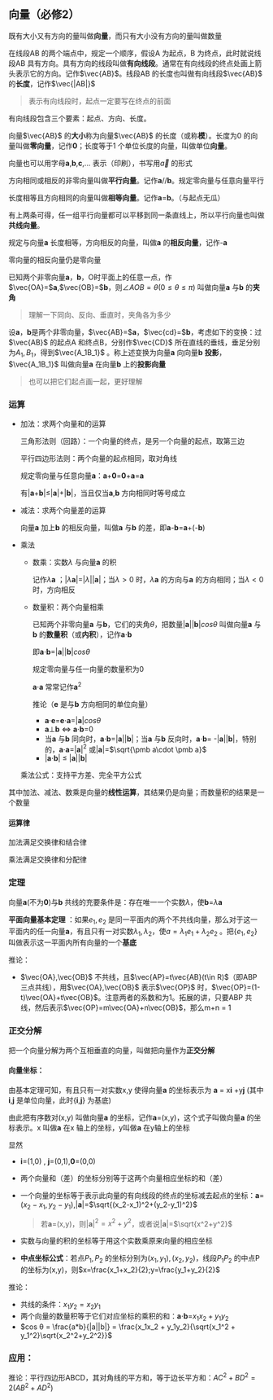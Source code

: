 ## 向量（必修2）

既有大小又有方向的量叫做**向量**，而只有大小没有方向的量叫做数量

在线段AB 的两个端点中，规定一个顺序，假设A 为起点，B 为终点，此时就说线段AB 具有方向。具有方向的线段叫做**有向线段**。通常在有向线段的终点处画上箭头表示它的方向。记作$\vec{AB}$。线段AB 的长度也叫做有向线段$\vec{AB}$ 的**长度**，记作$\vec{|AB|}$

> 表示有向线段时，起点一定要写在终点的前面



有向线段包含三个要素：起点、方向、长度。

向量$\vec{AB}$ 的**大小**称为向量$\vec{AB}$ 的长度（或称**模**）。长度为0 的向量叫做**零向量**，记作**0**；长度等于1 个单位长度的向量，叫做单位**向量**。

向量也可以用字母**a**,**b**,**c**,... 表示（印刷），书写用$\vec a$ 的形式



方向相同或相反的非零向量叫做**平行向量**。记作**a**//**b**。规定零向量与任意向量平行

长度相等且方向相同的向量叫做**相等向量**。记作**a**=**b**。（与起点无瓜）

有上两条可得，任一组平行向量都可以平移到同一条直线上，所以平行向量也叫做**共线向量**。



规定与向量**a** 长度相等，方向相反的向量，叫做**a** 的**相反向量**，记作-**a**

零向量的相反向量仍是零向量



已知两个非零向量**a**，**b**，O时平面上的任意一点，作$\vec{OA}=$**a**,$\vec{OB}=$**b**，则$\angle AOB=\theta(0\le\theta\le\pi)$ 叫做向量**a** 与**b** 的**夹角**

> 理解一下同向、反向、垂直时，夹角各为多少



设**a**，**b**是两个非零向量，$\vec{AB}=$**a**，$\vec{cd}=$**b**，考虑如下的变换：过$\vec{AB}$ 的起点A 和终点B，分别作$\vec{CD}$ 所在直线的垂线，垂足分别为$A_1,B_1$，得到$\vec{A_1B_1}$ 。称上述变换为向量**a** 向向量**b** **投影**，$\vec{A_1B_1}$ 叫做向量**a** 在向量**b** 上的**投影向量**

> 也可以把它们起点画一起，更好理解



### 运算

- 加法：求两个向量和的运算

  三角形法则（回路）：一个向量的终点，是另一个向量的起点，取第三边

  平行四边形法则：两个向量的起点相同，取对角线

  规定零向量与任意向量**a**：**a**+**0**=**0**+**a**=**a**

  有|**a**+**b**|$\le$|**a**|+|**b**|，当且仅当**a**,**b** 方向相同时等号成立

- 减法：求两个向量差的运算

  向量**a** 加上**b** 的相反向量，叫做**a** 与**b** 的差，即**a**-**b**=**a**+(-**b**)

- 乘法

  - 数乘：实数$\lambda$ 与向量**a** 的积

    记作$\lambda$**a** ；|$\lambda$**a**|=|$\lambda$||**a**|；当$\lambda>0$ 时，$\lambda$**a** 的方向与**a** 的方向相同；当$\lambda<0$ 时，方向相反

  - 数量积：两个向量相乘

    已知两个非零向量**a** 与**b**，它们的夹角$\theta$，把数量|**a**||**b**|$cos\theta$ 叫做向量**a** 与**b** 的**数量积**（或**内积**），记作**a**$\cdot$**b**

    即**a**$\cdot$**b**=|**a**||**b**|$cos\theta$ 

    规定零向量与任一向量的数量积为0

    **a**$\cdot$**a** 常常记作**a**$^2$

    推论（**e** 是与**b** 方向相同的单位向量）

    - **a**$\cdot$**e**=**e**$\cdot$**a**=|**a**|$cos\theta$ 
    - **a**$\perp$**b** $\Leftrightarrow$ **a**$\cdot$**b**=0
    - 当**a** 与**b** 同向时，**a**$\cdot$**b**=|**a**||**b**|；当**a** 与**b** 反向时，**a**$\cdot$**b**= -|**a**||**b**|，特别的，**a**$\cdot$**a**=|**a**|$^2$ 或|**a**|=$\sqrt{\pmb a\cdot \pmb a}$ 
    - |**a**$\cdot$**b**| $\le$ |**a**||**b**|  

  乘法公式：支持平方差、完全平方公式

其中加法、减法、数乘是向量的**线性运算**，其结果仍是向量；而数量积的结果是一个数量

#### 运算律

加法满足交换律和结合律

乘法满足交换律和分配律



### 定理

向量**a**(不为**0**)与**b** 共线的充要条件是：存在唯一一个实数$\lambda$，使**b**=$\lambda$**a**



**平面向量基本定理** ：如果$e_1,e_2$ 是同一平面内的两个不共线向量，那么对于这一平面内的任一向量**a**，有且只有一对实数$\lambda_1,\lambda_2$，使$a = λ_1e_1 + λ_2e_2$ 。把$\{e_1,e_2\}$ 叫做表示这一平面内所有向量的一个**基底**

推论：

- $\vec{OA},\vec{OB}$ 不共线，且$\vec{AP}=t\vec{AB}(t\in R)$（即ABP 三点共线），用$\vec{OA},\vec{OB}$ 表示$\vec{OP}$ 时，$\vec{OP}=(1-t)\vec{OA}+t\vec{OB}$。注意两者的系数和为1。拓展的讲，只要ABP 共线，然后表示$\vec{OP}=m\vec{OA}+n\vec{OB}$，那么m+n = 1



### 正交分解

把一个向量分解为两个互相垂直的向量，叫做把向量作为**正交分解**  



#### 向量坐标：   

由基本定理可知，有且只有一对实数x,y 使得向量**a** 的坐标表示为 **a** = x**i** +y**j** (其中**i**,**j** 是单位向量，此时{**i**,**j**} 为基底)      

由此把有序数对(x,y) 叫做向量**a** 的坐标，记作**a**=(x,y)，这个式子叫做向量**a** 的坐标表示。x 叫做**a** 在x 轴上的坐标，y叫做**a** 在y轴上的坐标

显然 

- **i**=(1,0) , **j**=(0,1),**0**=(0,0)

- 两个向量和（差）的坐标分别等于这两个向量相应坐标的和（差）

- 一个向量的坐标等于表示此向量的有向线段的终点的坐标减去起点的坐标：**a**=$(x_2-x_1,y_2-y_1)$,|**a**|=$\sqrt{(x_2-x_1)^2+(y_2-y_1)^2}$

  > 若**a**=(x,y)，则|**a**|$^2=x^2+y^2$，或者说|**a**|=$\sqrt{x^2+y^2}$

- 实数与向量的积的坐标等于用这个实数乘原来向量的相应坐标

- **中点坐标公式**：若点$P_1,P_2$ 的坐标分别为$(x_1,y_1),(x_2,y_2)$，线段$P_1P_2$ 的中点P 的坐标为(x,y)，则$x=\frac{x_1+x_2}{2};y=\frac{y_1+y_2}{2}$



推论：

- 共线的条件：$x_1y_2=x_2y_1$ 
- 两个向量的数量积等于它们对应坐标的乘积的和：**a**$\cdot$**b**=$x_1x_2+y_1y_2$ 
- $cos θ = \frac{a*b}{|a||b|} = \frac{x_1x_2 + y_1y_2}{\sqrt{x_1^2 + y_1^2}\sqrt{x_2^2+y_2^2}}$

 

### 应用：

推论：平行四边形ABCD，其对角线的平方和，等于边长平方和：$AC^2+BD^2=2(AB^2+AD^2)$







